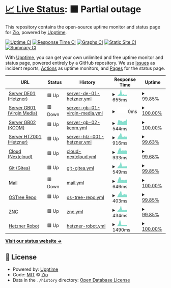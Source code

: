 # [📈 Live Status](https://uptime.zio.sh): <!--live status--> **🟧 Partial outage**

This repository contains the open-source uptime monitor and status page for [Zio](https://uptime.zio.sh), powered by [Upptime](https://github.com/upptime/upptime).

[![Uptime CI](https://github.com/ziodotsh/upptime/workflows/Uptime%20CI/badge.svg)](https://github.com/ziodotsh/upptime/actions?query=workflow%3A%22Uptime+CI%22)
[![Response Time CI](https://github.com/ziodotsh/upptime/workflows/Response%20Time%20CI/badge.svg)](https://github.com/ziodotsh/upptime/actions?query=workflow%3A%22Response+Time+CI%22)
[![Graphs CI](https://github.com/ziodotsh/upptime/workflows/Graphs%20CI/badge.svg)](https://github.com/ziodotsh/upptime/actions?query=workflow%3A%22Graphs+CI%22)
[![Static Site CI](https://github.com/ziodotsh/upptime/workflows/Static%20Site%20CI/badge.svg)](https://github.com/ziodotsh/upptime/actions?query=workflow%3A%22Static+Site+CI%22)
[![Summary CI](https://github.com/ziodotsh/upptime/workflows/Summary%20CI/badge.svg)](https://github.com/ziodotsh/upptime/actions?query=workflow%3A%22Summary+CI%22)

With [Upptime](https://upptime.js.org), you can get your own unlimited and free uptime monitor and status page, powered entirely by a GitHub repository. We use [Issues](https://github.com/ziodotsh/upptime/issues) as incident reports, [Actions](https://github.com/ziodotsh/upptime/actions) as uptime monitors, and [Pages](https://uptime.zio.sh) for the status page.

<!--start: status pages-->
<!-- This summary is generated by Upptime (https://github.com/upptime/upptime) -->
<!-- Do not edit this manually, your changes will be overwritten -->
<!-- prettier-ignore -->
| URL | Status | History | Response Time | Uptime |
| --- | ------ | ------- | ------------- | ------ |
| <img alt="" src="https://emojipedia-us.s3.amazonaws.com/source/skype/289/flag-germany_1f1e9-1f1ea.png" height="13"> [Server DE01 (Hetzner)](https://de01.zio.sh) | 🟩 Up | [server-de-01-hetzner.yml](https://github.com/ziodotsh/upptime/commits/HEAD/history/server-de-01-hetzner.yml) | <details><summary><img alt="Response time graph" src="./graphs/server-de-01-hetzner/response-time-week.png" height="20"> 655ms</summary><br><a href="https://uptime.zio.sh/history/server-de-01-hetzner"><img alt="Response time 589" src="https://img.shields.io/endpoint?url=https%3A%2F%2Fraw.githubusercontent.com%2Fziodotsh%2Fupptime%2FHEAD%2Fapi%2Fserver-de-01-hetzner%2Fresponse-time.json"></a><br><a href="https://uptime.zio.sh/history/server-de-01-hetzner"><img alt="24-hour response time 411" src="https://img.shields.io/endpoint?url=https%3A%2F%2Fraw.githubusercontent.com%2Fziodotsh%2Fupptime%2FHEAD%2Fapi%2Fserver-de-01-hetzner%2Fresponse-time-day.json"></a><br><a href="https://uptime.zio.sh/history/server-de-01-hetzner"><img alt="7-day response time 655" src="https://img.shields.io/endpoint?url=https%3A%2F%2Fraw.githubusercontent.com%2Fziodotsh%2Fupptime%2FHEAD%2Fapi%2Fserver-de-01-hetzner%2Fresponse-time-week.json"></a><br><a href="https://uptime.zio.sh/history/server-de-01-hetzner"><img alt="30-day response time 589" src="https://img.shields.io/endpoint?url=https%3A%2F%2Fraw.githubusercontent.com%2Fziodotsh%2Fupptime%2FHEAD%2Fapi%2Fserver-de-01-hetzner%2Fresponse-time-month.json"></a><br><a href="https://uptime.zio.sh/history/server-de-01-hetzner"><img alt="1-year response time 589" src="https://img.shields.io/endpoint?url=https%3A%2F%2Fraw.githubusercontent.com%2Fziodotsh%2Fupptime%2FHEAD%2Fapi%2Fserver-de-01-hetzner%2Fresponse-time-year.json"></a></details> | <details><summary><a href="https://uptime.zio.sh/history/server-de-01-hetzner">99.85%</a></summary><a href="https://uptime.zio.sh/history/server-de-01-hetzner"><img alt="All-time uptime 99.93%" src="https://img.shields.io/endpoint?url=https%3A%2F%2Fraw.githubusercontent.com%2Fziodotsh%2Fupptime%2FHEAD%2Fapi%2Fserver-de-01-hetzner%2Fuptime.json"></a><br><a href="https://uptime.zio.sh/history/server-de-01-hetzner"><img alt="24-hour uptime 100.00%" src="https://img.shields.io/endpoint?url=https%3A%2F%2Fraw.githubusercontent.com%2Fziodotsh%2Fupptime%2FHEAD%2Fapi%2Fserver-de-01-hetzner%2Fuptime-day.json"></a><br><a href="https://uptime.zio.sh/history/server-de-01-hetzner"><img alt="7-day uptime 99.85%" src="https://img.shields.io/endpoint?url=https%3A%2F%2Fraw.githubusercontent.com%2Fziodotsh%2Fupptime%2FHEAD%2Fapi%2Fserver-de-01-hetzner%2Fuptime-week.json"></a><br><a href="https://uptime.zio.sh/history/server-de-01-hetzner"><img alt="30-day uptime 99.93%" src="https://img.shields.io/endpoint?url=https%3A%2F%2Fraw.githubusercontent.com%2Fziodotsh%2Fupptime%2FHEAD%2Fapi%2Fserver-de-01-hetzner%2Fuptime-month.json"></a><br><a href="https://uptime.zio.sh/history/server-de-01-hetzner"><img alt="1-year uptime 99.93%" src="https://img.shields.io/endpoint?url=https%3A%2F%2Fraw.githubusercontent.com%2Fziodotsh%2Fupptime%2FHEAD%2Fapi%2Fserver-de-01-hetzner%2Fuptime-year.json"></a></details>
| <img alt="" src="https://emojipedia-us.s3.amazonaws.com/source/skype/289/flag-united-kingdom_1f1ec-1f1e7.png" height="13"> [Server GB01 (Virgin Media)](https://gb01.zio.sh) | 🟥 Down | [server-gb-01-virgin-media.yml](https://github.com/ziodotsh/upptime/commits/HEAD/history/server-gb-01-virgin-media.yml) | <details><summary><img alt="Response time graph" src="./graphs/server-gb-01-virgin-media/response-time-week.png" height="20"> 0ms</summary><br><a href="https://uptime.zio.sh/history/server-gb-01-virgin-media"><img alt="Response time 0" src="https://img.shields.io/endpoint?url=https%3A%2F%2Fraw.githubusercontent.com%2Fziodotsh%2Fupptime%2FHEAD%2Fapi%2Fserver-gb-01-virgin-media%2Fresponse-time.json"></a><br><a href="https://uptime.zio.sh/history/server-gb-01-virgin-media"><img alt="24-hour response time 0" src="https://img.shields.io/endpoint?url=https%3A%2F%2Fraw.githubusercontent.com%2Fziodotsh%2Fupptime%2FHEAD%2Fapi%2Fserver-gb-01-virgin-media%2Fresponse-time-day.json"></a><br><a href="https://uptime.zio.sh/history/server-gb-01-virgin-media"><img alt="7-day response time 0" src="https://img.shields.io/endpoint?url=https%3A%2F%2Fraw.githubusercontent.com%2Fziodotsh%2Fupptime%2FHEAD%2Fapi%2Fserver-gb-01-virgin-media%2Fresponse-time-week.json"></a><br><a href="https://uptime.zio.sh/history/server-gb-01-virgin-media"><img alt="30-day response time 0" src="https://img.shields.io/endpoint?url=https%3A%2F%2Fraw.githubusercontent.com%2Fziodotsh%2Fupptime%2FHEAD%2Fapi%2Fserver-gb-01-virgin-media%2Fresponse-time-month.json"></a><br><a href="https://uptime.zio.sh/history/server-gb-01-virgin-media"><img alt="1-year response time 0" src="https://img.shields.io/endpoint?url=https%3A%2F%2Fraw.githubusercontent.com%2Fziodotsh%2Fupptime%2FHEAD%2Fapi%2Fserver-gb-01-virgin-media%2Fresponse-time-year.json"></a></details> | <details><summary><a href="https://uptime.zio.sh/history/server-gb-01-virgin-media">100.00%</a></summary><a href="https://uptime.zio.sh/history/server-gb-01-virgin-media"><img alt="All-time uptime 100.00%" src="https://img.shields.io/endpoint?url=https%3A%2F%2Fraw.githubusercontent.com%2Fziodotsh%2Fupptime%2FHEAD%2Fapi%2Fserver-gb-01-virgin-media%2Fuptime.json"></a><br><a href="https://uptime.zio.sh/history/server-gb-01-virgin-media"><img alt="24-hour uptime 100.00%" src="https://img.shields.io/endpoint?url=https%3A%2F%2Fraw.githubusercontent.com%2Fziodotsh%2Fupptime%2FHEAD%2Fapi%2Fserver-gb-01-virgin-media%2Fuptime-day.json"></a><br><a href="https://uptime.zio.sh/history/server-gb-01-virgin-media"><img alt="7-day uptime 100.00%" src="https://img.shields.io/endpoint?url=https%3A%2F%2Fraw.githubusercontent.com%2Fziodotsh%2Fupptime%2FHEAD%2Fapi%2Fserver-gb-01-virgin-media%2Fuptime-week.json"></a><br><a href="https://uptime.zio.sh/history/server-gb-01-virgin-media"><img alt="30-day uptime 100.00%" src="https://img.shields.io/endpoint?url=https%3A%2F%2Fraw.githubusercontent.com%2Fziodotsh%2Fupptime%2FHEAD%2Fapi%2Fserver-gb-01-virgin-media%2Fuptime-month.json"></a><br><a href="https://uptime.zio.sh/history/server-gb-01-virgin-media"><img alt="1-year uptime 100.00%" src="https://img.shields.io/endpoint?url=https%3A%2F%2Fraw.githubusercontent.com%2Fziodotsh%2Fupptime%2FHEAD%2Fapi%2Fserver-gb-01-virgin-media%2Fuptime-year.json"></a></details>
| <img alt="" src="https://emojipedia-us.s3.amazonaws.com/source/skype/289/flag-united-kingdom_1f1ec-1f1e7.png" height="13"> [Server GB02 (KCOM)](https://gb02.zio.sh) | 🟩 Up | [server-gb-02-kcom.yml](https://github.com/ziodotsh/upptime/commits/HEAD/history/server-gb-02-kcom.yml) | <details><summary><img alt="Response time graph" src="./graphs/server-gb-02-kcom/response-time-week.png" height="20"> 544ms</summary><br><a href="https://uptime.zio.sh/history/server-gb-02-kcom"><img alt="Response time 631" src="https://img.shields.io/endpoint?url=https%3A%2F%2Fraw.githubusercontent.com%2Fziodotsh%2Fupptime%2FHEAD%2Fapi%2Fserver-gb-02-kcom%2Fresponse-time.json"></a><br><a href="https://uptime.zio.sh/history/server-gb-02-kcom"><img alt="24-hour response time 737" src="https://img.shields.io/endpoint?url=https%3A%2F%2Fraw.githubusercontent.com%2Fziodotsh%2Fupptime%2FHEAD%2Fapi%2Fserver-gb-02-kcom%2Fresponse-time-day.json"></a><br><a href="https://uptime.zio.sh/history/server-gb-02-kcom"><img alt="7-day response time 544" src="https://img.shields.io/endpoint?url=https%3A%2F%2Fraw.githubusercontent.com%2Fziodotsh%2Fupptime%2FHEAD%2Fapi%2Fserver-gb-02-kcom%2Fresponse-time-week.json"></a><br><a href="https://uptime.zio.sh/history/server-gb-02-kcom"><img alt="30-day response time 631" src="https://img.shields.io/endpoint?url=https%3A%2F%2Fraw.githubusercontent.com%2Fziodotsh%2Fupptime%2FHEAD%2Fapi%2Fserver-gb-02-kcom%2Fresponse-time-month.json"></a><br><a href="https://uptime.zio.sh/history/server-gb-02-kcom"><img alt="1-year response time 631" src="https://img.shields.io/endpoint?url=https%3A%2F%2Fraw.githubusercontent.com%2Fziodotsh%2Fupptime%2FHEAD%2Fapi%2Fserver-gb-02-kcom%2Fresponse-time-year.json"></a></details> | <details><summary><a href="https://uptime.zio.sh/history/server-gb-02-kcom">100.00%</a></summary><a href="https://uptime.zio.sh/history/server-gb-02-kcom"><img alt="All-time uptime 100.00%" src="https://img.shields.io/endpoint?url=https%3A%2F%2Fraw.githubusercontent.com%2Fziodotsh%2Fupptime%2FHEAD%2Fapi%2Fserver-gb-02-kcom%2Fuptime.json"></a><br><a href="https://uptime.zio.sh/history/server-gb-02-kcom"><img alt="24-hour uptime 100.00%" src="https://img.shields.io/endpoint?url=https%3A%2F%2Fraw.githubusercontent.com%2Fziodotsh%2Fupptime%2FHEAD%2Fapi%2Fserver-gb-02-kcom%2Fuptime-day.json"></a><br><a href="https://uptime.zio.sh/history/server-gb-02-kcom"><img alt="7-day uptime 100.00%" src="https://img.shields.io/endpoint?url=https%3A%2F%2Fraw.githubusercontent.com%2Fziodotsh%2Fupptime%2FHEAD%2Fapi%2Fserver-gb-02-kcom%2Fuptime-week.json"></a><br><a href="https://uptime.zio.sh/history/server-gb-02-kcom"><img alt="30-day uptime 100.00%" src="https://img.shields.io/endpoint?url=https%3A%2F%2Fraw.githubusercontent.com%2Fziodotsh%2Fupptime%2FHEAD%2Fapi%2Fserver-gb-02-kcom%2Fuptime-month.json"></a><br><a href="https://uptime.zio.sh/history/server-gb-02-kcom"><img alt="1-year uptime 100.00%" src="https://img.shields.io/endpoint?url=https%3A%2F%2Fraw.githubusercontent.com%2Fziodotsh%2Fupptime%2FHEAD%2Fapi%2Fserver-gb-02-kcom%2Fuptime-year.json"></a></details>
| <img alt="" src="https://emojipedia-us.s3.amazonaws.com/source/skype/289/flag-germany_1f1e9-1f1ea.png" height="13"> [Server HTZ001 (Hetzner)](https://htz001.zio.sh) | 🟩 Up | [server-htz-001-hetzner.yml](https://github.com/ziodotsh/upptime/commits/HEAD/history/server-htz-001-hetzner.yml) | <details><summary><img alt="Response time graph" src="./graphs/server-htz-001-hetzner/response-time-week.png" height="20"> 916ms</summary><br><a href="https://uptime.zio.sh/history/server-htz-001-hetzner"><img alt="Response time 875" src="https://img.shields.io/endpoint?url=https%3A%2F%2Fraw.githubusercontent.com%2Fziodotsh%2Fupptime%2FHEAD%2Fapi%2Fserver-htz-001-hetzner%2Fresponse-time.json"></a><br><a href="https://uptime.zio.sh/history/server-htz-001-hetzner"><img alt="24-hour response time 729" src="https://img.shields.io/endpoint?url=https%3A%2F%2Fraw.githubusercontent.com%2Fziodotsh%2Fupptime%2FHEAD%2Fapi%2Fserver-htz-001-hetzner%2Fresponse-time-day.json"></a><br><a href="https://uptime.zio.sh/history/server-htz-001-hetzner"><img alt="7-day response time 916" src="https://img.shields.io/endpoint?url=https%3A%2F%2Fraw.githubusercontent.com%2Fziodotsh%2Fupptime%2FHEAD%2Fapi%2Fserver-htz-001-hetzner%2Fresponse-time-week.json"></a><br><a href="https://uptime.zio.sh/history/server-htz-001-hetzner"><img alt="30-day response time 875" src="https://img.shields.io/endpoint?url=https%3A%2F%2Fraw.githubusercontent.com%2Fziodotsh%2Fupptime%2FHEAD%2Fapi%2Fserver-htz-001-hetzner%2Fresponse-time-month.json"></a><br><a href="https://uptime.zio.sh/history/server-htz-001-hetzner"><img alt="1-year response time 875" src="https://img.shields.io/endpoint?url=https%3A%2F%2Fraw.githubusercontent.com%2Fziodotsh%2Fupptime%2FHEAD%2Fapi%2Fserver-htz-001-hetzner%2Fresponse-time-year.json"></a></details> | <details><summary><a href="https://uptime.zio.sh/history/server-htz-001-hetzner">99.63%</a></summary><a href="https://uptime.zio.sh/history/server-htz-001-hetzner"><img alt="All-time uptime 99.48%" src="https://img.shields.io/endpoint?url=https%3A%2F%2Fraw.githubusercontent.com%2Fziodotsh%2Fupptime%2FHEAD%2Fapi%2Fserver-htz-001-hetzner%2Fuptime.json"></a><br><a href="https://uptime.zio.sh/history/server-htz-001-hetzner"><img alt="24-hour uptime 100.00%" src="https://img.shields.io/endpoint?url=https%3A%2F%2Fraw.githubusercontent.com%2Fziodotsh%2Fupptime%2FHEAD%2Fapi%2Fserver-htz-001-hetzner%2Fuptime-day.json"></a><br><a href="https://uptime.zio.sh/history/server-htz-001-hetzner"><img alt="7-day uptime 99.63%" src="https://img.shields.io/endpoint?url=https%3A%2F%2Fraw.githubusercontent.com%2Fziodotsh%2Fupptime%2FHEAD%2Fapi%2Fserver-htz-001-hetzner%2Fuptime-week.json"></a><br><a href="https://uptime.zio.sh/history/server-htz-001-hetzner"><img alt="30-day uptime 99.48%" src="https://img.shields.io/endpoint?url=https%3A%2F%2Fraw.githubusercontent.com%2Fziodotsh%2Fupptime%2FHEAD%2Fapi%2Fserver-htz-001-hetzner%2Fuptime-month.json"></a><br><a href="https://uptime.zio.sh/history/server-htz-001-hetzner"><img alt="1-year uptime 99.48%" src="https://img.shields.io/endpoint?url=https%3A%2F%2Fraw.githubusercontent.com%2Fziodotsh%2Fupptime%2FHEAD%2Fapi%2Fserver-htz-001-hetzner%2Fuptime-year.json"></a></details>
| <img alt="" src="https://favicons.githubusercontent.com/cloud.zio.sh" height="13"> [Cloud (Nextcloud)](https://cloud.zio.sh) | 🟩 Up | [cloud-nextcloud.yml](https://github.com/ziodotsh/upptime/commits/HEAD/history/cloud-nextcloud.yml) | <details><summary><img alt="Response time graph" src="./graphs/cloud-nextcloud/response-time-week.png" height="20"> 933ms</summary><br><a href="https://uptime.zio.sh/history/cloud-nextcloud"><img alt="Response time 907" src="https://img.shields.io/endpoint?url=https%3A%2F%2Fraw.githubusercontent.com%2Fziodotsh%2Fupptime%2FHEAD%2Fapi%2Fcloud-nextcloud%2Fresponse-time.json"></a><br><a href="https://uptime.zio.sh/history/cloud-nextcloud"><img alt="24-hour response time 718" src="https://img.shields.io/endpoint?url=https%3A%2F%2Fraw.githubusercontent.com%2Fziodotsh%2Fupptime%2FHEAD%2Fapi%2Fcloud-nextcloud%2Fresponse-time-day.json"></a><br><a href="https://uptime.zio.sh/history/cloud-nextcloud"><img alt="7-day response time 933" src="https://img.shields.io/endpoint?url=https%3A%2F%2Fraw.githubusercontent.com%2Fziodotsh%2Fupptime%2FHEAD%2Fapi%2Fcloud-nextcloud%2Fresponse-time-week.json"></a><br><a href="https://uptime.zio.sh/history/cloud-nextcloud"><img alt="30-day response time 907" src="https://img.shields.io/endpoint?url=https%3A%2F%2Fraw.githubusercontent.com%2Fziodotsh%2Fupptime%2FHEAD%2Fapi%2Fcloud-nextcloud%2Fresponse-time-month.json"></a><br><a href="https://uptime.zio.sh/history/cloud-nextcloud"><img alt="1-year response time 907" src="https://img.shields.io/endpoint?url=https%3A%2F%2Fraw.githubusercontent.com%2Fziodotsh%2Fupptime%2FHEAD%2Fapi%2Fcloud-nextcloud%2Fresponse-time-year.json"></a></details> | <details><summary><a href="https://uptime.zio.sh/history/cloud-nextcloud">99.68%</a></summary><a href="https://uptime.zio.sh/history/cloud-nextcloud"><img alt="All-time uptime 99.78%" src="https://img.shields.io/endpoint?url=https%3A%2F%2Fraw.githubusercontent.com%2Fziodotsh%2Fupptime%2FHEAD%2Fapi%2Fcloud-nextcloud%2Fuptime.json"></a><br><a href="https://uptime.zio.sh/history/cloud-nextcloud"><img alt="24-hour uptime 100.00%" src="https://img.shields.io/endpoint?url=https%3A%2F%2Fraw.githubusercontent.com%2Fziodotsh%2Fupptime%2FHEAD%2Fapi%2Fcloud-nextcloud%2Fuptime-day.json"></a><br><a href="https://uptime.zio.sh/history/cloud-nextcloud"><img alt="7-day uptime 99.68%" src="https://img.shields.io/endpoint?url=https%3A%2F%2Fraw.githubusercontent.com%2Fziodotsh%2Fupptime%2FHEAD%2Fapi%2Fcloud-nextcloud%2Fuptime-week.json"></a><br><a href="https://uptime.zio.sh/history/cloud-nextcloud"><img alt="30-day uptime 99.78%" src="https://img.shields.io/endpoint?url=https%3A%2F%2Fraw.githubusercontent.com%2Fziodotsh%2Fupptime%2FHEAD%2Fapi%2Fcloud-nextcloud%2Fuptime-month.json"></a><br><a href="https://uptime.zio.sh/history/cloud-nextcloud"><img alt="1-year uptime 99.78%" src="https://img.shields.io/endpoint?url=https%3A%2F%2Fraw.githubusercontent.com%2Fziodotsh%2Fupptime%2FHEAD%2Fapi%2Fcloud-nextcloud%2Fuptime-year.json"></a></details>
| <img alt="" src="https://git.zio.sh/assets/img/logo.svg" height="13"> [Git (Gitea)](https://git.zio.sh) | 🟩 Up | [git-gitea.yml](https://github.com/ziodotsh/upptime/commits/HEAD/history/git-gitea.yml) | <details><summary><img alt="Response time graph" src="./graphs/git-gitea/response-time-week.png" height="20"> 549ms</summary><br><a href="https://uptime.zio.sh/history/git-gitea"><img alt="Response time 496" src="https://img.shields.io/endpoint?url=https%3A%2F%2Fraw.githubusercontent.com%2Fziodotsh%2Fupptime%2FHEAD%2Fapi%2Fgit-gitea%2Fresponse-time.json"></a><br><a href="https://uptime.zio.sh/history/git-gitea"><img alt="24-hour response time 431" src="https://img.shields.io/endpoint?url=https%3A%2F%2Fraw.githubusercontent.com%2Fziodotsh%2Fupptime%2FHEAD%2Fapi%2Fgit-gitea%2Fresponse-time-day.json"></a><br><a href="https://uptime.zio.sh/history/git-gitea"><img alt="7-day response time 549" src="https://img.shields.io/endpoint?url=https%3A%2F%2Fraw.githubusercontent.com%2Fziodotsh%2Fupptime%2FHEAD%2Fapi%2Fgit-gitea%2Fresponse-time-week.json"></a><br><a href="https://uptime.zio.sh/history/git-gitea"><img alt="30-day response time 496" src="https://img.shields.io/endpoint?url=https%3A%2F%2Fraw.githubusercontent.com%2Fziodotsh%2Fupptime%2FHEAD%2Fapi%2Fgit-gitea%2Fresponse-time-month.json"></a><br><a href="https://uptime.zio.sh/history/git-gitea"><img alt="1-year response time 496" src="https://img.shields.io/endpoint?url=https%3A%2F%2Fraw.githubusercontent.com%2Fziodotsh%2Fupptime%2FHEAD%2Fapi%2Fgit-gitea%2Fresponse-time-year.json"></a></details> | <details><summary><a href="https://uptime.zio.sh/history/git-gitea">99.85%</a></summary><a href="https://uptime.zio.sh/history/git-gitea"><img alt="All-time uptime 99.93%" src="https://img.shields.io/endpoint?url=https%3A%2F%2Fraw.githubusercontent.com%2Fziodotsh%2Fupptime%2FHEAD%2Fapi%2Fgit-gitea%2Fuptime.json"></a><br><a href="https://uptime.zio.sh/history/git-gitea"><img alt="24-hour uptime 100.00%" src="https://img.shields.io/endpoint?url=https%3A%2F%2Fraw.githubusercontent.com%2Fziodotsh%2Fupptime%2FHEAD%2Fapi%2Fgit-gitea%2Fuptime-day.json"></a><br><a href="https://uptime.zio.sh/history/git-gitea"><img alt="7-day uptime 99.85%" src="https://img.shields.io/endpoint?url=https%3A%2F%2Fraw.githubusercontent.com%2Fziodotsh%2Fupptime%2FHEAD%2Fapi%2Fgit-gitea%2Fuptime-week.json"></a><br><a href="https://uptime.zio.sh/history/git-gitea"><img alt="30-day uptime 99.93%" src="https://img.shields.io/endpoint?url=https%3A%2F%2Fraw.githubusercontent.com%2Fziodotsh%2Fupptime%2FHEAD%2Fapi%2Fgit-gitea%2Fuptime-month.json"></a><br><a href="https://uptime.zio.sh/history/git-gitea"><img alt="1-year uptime 99.93%" src="https://img.shields.io/endpoint?url=https%3A%2F%2Fraw.githubusercontent.com%2Fziodotsh%2Fupptime%2FHEAD%2Fapi%2Fgit-gitea%2Fuptime-year.json"></a></details>
| <img alt="" src="https://favicons.githubusercontent.com/mail.zio.sh" height="13"> [Mail](https://mail.zio.sh) | 🟥 Down | [mail.yml](https://github.com/ziodotsh/upptime/commits/HEAD/history/mail.yml) | <details><summary><img alt="Response time graph" src="./graphs/mail/response-time-week.png" height="20"> 646ms</summary><br><a href="https://uptime.zio.sh/history/mail"><img alt="Response time 607" src="https://img.shields.io/endpoint?url=https%3A%2F%2Fraw.githubusercontent.com%2Fziodotsh%2Fupptime%2FHEAD%2Fapi%2Fmail%2Fresponse-time.json"></a><br><a href="https://uptime.zio.sh/history/mail"><img alt="24-hour response time 576" src="https://img.shields.io/endpoint?url=https%3A%2F%2Fraw.githubusercontent.com%2Fziodotsh%2Fupptime%2FHEAD%2Fapi%2Fmail%2Fresponse-time-day.json"></a><br><a href="https://uptime.zio.sh/history/mail"><img alt="7-day response time 646" src="https://img.shields.io/endpoint?url=https%3A%2F%2Fraw.githubusercontent.com%2Fziodotsh%2Fupptime%2FHEAD%2Fapi%2Fmail%2Fresponse-time-week.json"></a><br><a href="https://uptime.zio.sh/history/mail"><img alt="30-day response time 607" src="https://img.shields.io/endpoint?url=https%3A%2F%2Fraw.githubusercontent.com%2Fziodotsh%2Fupptime%2FHEAD%2Fapi%2Fmail%2Fresponse-time-month.json"></a><br><a href="https://uptime.zio.sh/history/mail"><img alt="1-year response time 607" src="https://img.shields.io/endpoint?url=https%3A%2F%2Fraw.githubusercontent.com%2Fziodotsh%2Fupptime%2FHEAD%2Fapi%2Fmail%2Fresponse-time-year.json"></a></details> | <details><summary><a href="https://uptime.zio.sh/history/mail">100.00%</a></summary><a href="https://uptime.zio.sh/history/mail"><img alt="All-time uptime 100.00%" src="https://img.shields.io/endpoint?url=https%3A%2F%2Fraw.githubusercontent.com%2Fziodotsh%2Fupptime%2FHEAD%2Fapi%2Fmail%2Fuptime.json"></a><br><a href="https://uptime.zio.sh/history/mail"><img alt="24-hour uptime 100.00%" src="https://img.shields.io/endpoint?url=https%3A%2F%2Fraw.githubusercontent.com%2Fziodotsh%2Fupptime%2FHEAD%2Fapi%2Fmail%2Fuptime-day.json"></a><br><a href="https://uptime.zio.sh/history/mail"><img alt="7-day uptime 100.00%" src="https://img.shields.io/endpoint?url=https%3A%2F%2Fraw.githubusercontent.com%2Fziodotsh%2Fupptime%2FHEAD%2Fapi%2Fmail%2Fuptime-week.json"></a><br><a href="https://uptime.zio.sh/history/mail"><img alt="30-day uptime 100.00%" src="https://img.shields.io/endpoint?url=https%3A%2F%2Fraw.githubusercontent.com%2Fziodotsh%2Fupptime%2FHEAD%2Fapi%2Fmail%2Fuptime-month.json"></a><br><a href="https://uptime.zio.sh/history/mail"><img alt="1-year uptime 100.00%" src="https://img.shields.io/endpoint?url=https%3A%2F%2Fraw.githubusercontent.com%2Fziodotsh%2Fupptime%2FHEAD%2Fapi%2Fmail%2Fuptime-year.json"></a></details>
| <img alt="" src="https://favicons.githubusercontent.com/ostree.zio.sh" height="13"> [OSTree Repo](https://ostree.zio.sh) | 🟩 Up | [os-tree-repo.yml](https://github.com/ziodotsh/upptime/commits/HEAD/history/os-tree-repo.yml) | <details><summary><img alt="Response time graph" src="./graphs/os-tree-repo/response-time-week.png" height="20"> 403ms</summary><br><a href="https://uptime.zio.sh/history/os-tree-repo"><img alt="Response time 371" src="https://img.shields.io/endpoint?url=https%3A%2F%2Fraw.githubusercontent.com%2Fziodotsh%2Fupptime%2FHEAD%2Fapi%2Fos-tree-repo%2Fresponse-time.json"></a><br><a href="https://uptime.zio.sh/history/os-tree-repo"><img alt="24-hour response time 320" src="https://img.shields.io/endpoint?url=https%3A%2F%2Fraw.githubusercontent.com%2Fziodotsh%2Fupptime%2FHEAD%2Fapi%2Fos-tree-repo%2Fresponse-time-day.json"></a><br><a href="https://uptime.zio.sh/history/os-tree-repo"><img alt="7-day response time 403" src="https://img.shields.io/endpoint?url=https%3A%2F%2Fraw.githubusercontent.com%2Fziodotsh%2Fupptime%2FHEAD%2Fapi%2Fos-tree-repo%2Fresponse-time-week.json"></a><br><a href="https://uptime.zio.sh/history/os-tree-repo"><img alt="30-day response time 374" src="https://img.shields.io/endpoint?url=https%3A%2F%2Fraw.githubusercontent.com%2Fziodotsh%2Fupptime%2FHEAD%2Fapi%2Fos-tree-repo%2Fresponse-time-month.json"></a><br><a href="https://uptime.zio.sh/history/os-tree-repo"><img alt="1-year response time 371" src="https://img.shields.io/endpoint?url=https%3A%2F%2Fraw.githubusercontent.com%2Fziodotsh%2Fupptime%2FHEAD%2Fapi%2Fos-tree-repo%2Fresponse-time-year.json"></a></details> | <details><summary><a href="https://uptime.zio.sh/history/os-tree-repo">99.85%</a></summary><a href="https://uptime.zio.sh/history/os-tree-repo"><img alt="All-time uptime 99.98%" src="https://img.shields.io/endpoint?url=https%3A%2F%2Fraw.githubusercontent.com%2Fziodotsh%2Fupptime%2FHEAD%2Fapi%2Fos-tree-repo%2Fuptime.json"></a><br><a href="https://uptime.zio.sh/history/os-tree-repo"><img alt="24-hour uptime 100.00%" src="https://img.shields.io/endpoint?url=https%3A%2F%2Fraw.githubusercontent.com%2Fziodotsh%2Fupptime%2FHEAD%2Fapi%2Fos-tree-repo%2Fuptime-day.json"></a><br><a href="https://uptime.zio.sh/history/os-tree-repo"><img alt="7-day uptime 99.85%" src="https://img.shields.io/endpoint?url=https%3A%2F%2Fraw.githubusercontent.com%2Fziodotsh%2Fupptime%2FHEAD%2Fapi%2Fos-tree-repo%2Fuptime-week.json"></a><br><a href="https://uptime.zio.sh/history/os-tree-repo"><img alt="30-day uptime 99.97%" src="https://img.shields.io/endpoint?url=https%3A%2F%2Fraw.githubusercontent.com%2Fziodotsh%2Fupptime%2FHEAD%2Fapi%2Fos-tree-repo%2Fuptime-month.json"></a><br><a href="https://uptime.zio.sh/history/os-tree-repo"><img alt="1-year uptime 99.98%" src="https://img.shields.io/endpoint?url=https%3A%2F%2Fraw.githubusercontent.com%2Fziodotsh%2Fupptime%2FHEAD%2Fapi%2Fos-tree-repo%2Fuptime-year.json"></a></details>
| <img alt="" src="https://favicons.githubusercontent.com/znc.zio.sh" height="13"> [ZNC](https://znc.zio.sh) | 🟩 Up | [znc.yml](https://github.com/ziodotsh/upptime/commits/HEAD/history/znc.yml) | <details><summary><img alt="Response time graph" src="./graphs/znc/response-time-week.png" height="20"> 434ms</summary><br><a href="https://uptime.zio.sh/history/znc"><img alt="Response time 401" src="https://img.shields.io/endpoint?url=https%3A%2F%2Fraw.githubusercontent.com%2Fziodotsh%2Fupptime%2FHEAD%2Fapi%2Fznc%2Fresponse-time.json"></a><br><a href="https://uptime.zio.sh/history/znc"><img alt="24-hour response time 328" src="https://img.shields.io/endpoint?url=https%3A%2F%2Fraw.githubusercontent.com%2Fziodotsh%2Fupptime%2FHEAD%2Fapi%2Fznc%2Fresponse-time-day.json"></a><br><a href="https://uptime.zio.sh/history/znc"><img alt="7-day response time 434" src="https://img.shields.io/endpoint?url=https%3A%2F%2Fraw.githubusercontent.com%2Fziodotsh%2Fupptime%2FHEAD%2Fapi%2Fznc%2Fresponse-time-week.json"></a><br><a href="https://uptime.zio.sh/history/znc"><img alt="30-day response time 401" src="https://img.shields.io/endpoint?url=https%3A%2F%2Fraw.githubusercontent.com%2Fziodotsh%2Fupptime%2FHEAD%2Fapi%2Fznc%2Fresponse-time-month.json"></a><br><a href="https://uptime.zio.sh/history/znc"><img alt="1-year response time 401" src="https://img.shields.io/endpoint?url=https%3A%2F%2Fraw.githubusercontent.com%2Fziodotsh%2Fupptime%2FHEAD%2Fapi%2Fznc%2Fresponse-time-year.json"></a></details> | <details><summary><a href="https://uptime.zio.sh/history/znc">99.85%</a></summary><a href="https://uptime.zio.sh/history/znc"><img alt="All-time uptime 99.93%" src="https://img.shields.io/endpoint?url=https%3A%2F%2Fraw.githubusercontent.com%2Fziodotsh%2Fupptime%2FHEAD%2Fapi%2Fznc%2Fuptime.json"></a><br><a href="https://uptime.zio.sh/history/znc"><img alt="24-hour uptime 100.00%" src="https://img.shields.io/endpoint?url=https%3A%2F%2Fraw.githubusercontent.com%2Fziodotsh%2Fupptime%2FHEAD%2Fapi%2Fznc%2Fuptime-day.json"></a><br><a href="https://uptime.zio.sh/history/znc"><img alt="7-day uptime 99.85%" src="https://img.shields.io/endpoint?url=https%3A%2F%2Fraw.githubusercontent.com%2Fziodotsh%2Fupptime%2FHEAD%2Fapi%2Fznc%2Fuptime-week.json"></a><br><a href="https://uptime.zio.sh/history/znc"><img alt="30-day uptime 99.93%" src="https://img.shields.io/endpoint?url=https%3A%2F%2Fraw.githubusercontent.com%2Fziodotsh%2Fupptime%2FHEAD%2Fapi%2Fznc%2Fuptime-month.json"></a><br><a href="https://uptime.zio.sh/history/znc"><img alt="1-year uptime 99.93%" src="https://img.shields.io/endpoint?url=https%3A%2F%2Fraw.githubusercontent.com%2Fziodotsh%2Fupptime%2FHEAD%2Fapi%2Fznc%2Fuptime-year.json"></a></details>
| <img alt="" src="https://favicons.githubusercontent.com/robot.your-server.de" height="13"> [Hetzner Robot](https://robot.your-server.de) | 🟩 Up | [hetzner-robot.yml](https://github.com/ziodotsh/upptime/commits/HEAD/history/hetzner-robot.yml) | <details><summary><img alt="Response time graph" src="./graphs/hetzner-robot/response-time-week.png" height="20"> 1490ms</summary><br><a href="https://uptime.zio.sh/history/hetzner-robot"><img alt="Response time 1491" src="https://img.shields.io/endpoint?url=https%3A%2F%2Fraw.githubusercontent.com%2Fziodotsh%2Fupptime%2FHEAD%2Fapi%2Fhetzner-robot%2Fresponse-time.json"></a><br><a href="https://uptime.zio.sh/history/hetzner-robot"><img alt="24-hour response time 849" src="https://img.shields.io/endpoint?url=https%3A%2F%2Fraw.githubusercontent.com%2Fziodotsh%2Fupptime%2FHEAD%2Fapi%2Fhetzner-robot%2Fresponse-time-day.json"></a><br><a href="https://uptime.zio.sh/history/hetzner-robot"><img alt="7-day response time 1490" src="https://img.shields.io/endpoint?url=https%3A%2F%2Fraw.githubusercontent.com%2Fziodotsh%2Fupptime%2FHEAD%2Fapi%2Fhetzner-robot%2Fresponse-time-week.json"></a><br><a href="https://uptime.zio.sh/history/hetzner-robot"><img alt="30-day response time 1491" src="https://img.shields.io/endpoint?url=https%3A%2F%2Fraw.githubusercontent.com%2Fziodotsh%2Fupptime%2FHEAD%2Fapi%2Fhetzner-robot%2Fresponse-time-month.json"></a><br><a href="https://uptime.zio.sh/history/hetzner-robot"><img alt="1-year response time 1491" src="https://img.shields.io/endpoint?url=https%3A%2F%2Fraw.githubusercontent.com%2Fziodotsh%2Fupptime%2FHEAD%2Fapi%2Fhetzner-robot%2Fresponse-time-year.json"></a></details> | <details><summary><a href="https://uptime.zio.sh/history/hetzner-robot">100.00%</a></summary><a href="https://uptime.zio.sh/history/hetzner-robot"><img alt="All-time uptime 99.72%" src="https://img.shields.io/endpoint?url=https%3A%2F%2Fraw.githubusercontent.com%2Fziodotsh%2Fupptime%2FHEAD%2Fapi%2Fhetzner-robot%2Fuptime.json"></a><br><a href="https://uptime.zio.sh/history/hetzner-robot"><img alt="24-hour uptime 100.00%" src="https://img.shields.io/endpoint?url=https%3A%2F%2Fraw.githubusercontent.com%2Fziodotsh%2Fupptime%2FHEAD%2Fapi%2Fhetzner-robot%2Fuptime-day.json"></a><br><a href="https://uptime.zio.sh/history/hetzner-robot"><img alt="7-day uptime 100.00%" src="https://img.shields.io/endpoint?url=https%3A%2F%2Fraw.githubusercontent.com%2Fziodotsh%2Fupptime%2FHEAD%2Fapi%2Fhetzner-robot%2Fuptime-week.json"></a><br><a href="https://uptime.zio.sh/history/hetzner-robot"><img alt="30-day uptime 99.72%" src="https://img.shields.io/endpoint?url=https%3A%2F%2Fraw.githubusercontent.com%2Fziodotsh%2Fupptime%2FHEAD%2Fapi%2Fhetzner-robot%2Fuptime-month.json"></a><br><a href="https://uptime.zio.sh/history/hetzner-robot"><img alt="1-year uptime 99.72%" src="https://img.shields.io/endpoint?url=https%3A%2F%2Fraw.githubusercontent.com%2Fziodotsh%2Fupptime%2FHEAD%2Fapi%2Fhetzner-robot%2Fuptime-year.json"></a></details>

<!--end: status pages-->

[**Visit our status website →**](https://uptime.zio.sh)

## 📄 License

- Powered by: [Upptime](https://github.com/upptime/upptime)
- Code: [MIT](./LICENSE) © [Zio](https://uptime.zio.sh)
- Data in the `./history` directory: [Open Database License](https://opendatacommons.org/licenses/odbl/1-0/)
